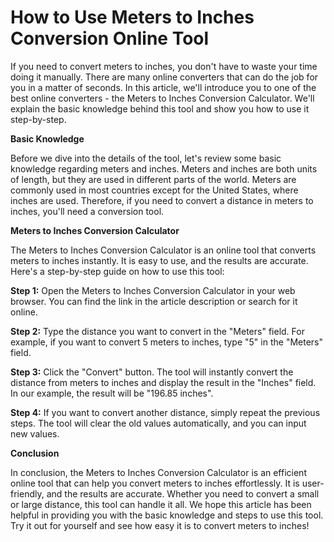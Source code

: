 How to Use Meters to Inches Conversion Online Tool
==================================================

If you need to convert meters to inches, you don't have to waste your time doing it manually. There are many online converters that can do the job for you in a matter of seconds. In this article, we'll introduce you to one of the best online converters - the Meters to Inches Conversion Calculator. We'll explain the basic knowledge behind this tool and show you how to use it step-by-step.

**Basic Knowledge**

Before we dive into the details of the tool, let's review some basic knowledge regarding meters and inches. Meters and inches are both units of length, but they are used in different parts of the world. Meters are commonly used in most countries except for the United States, where inches are used. Therefore, if you need to convert a distance in meters to inches, you'll need a conversion tool.

**Meters to Inches Conversion Calculator**

The Meters to Inches Conversion Calculator is an online tool that converts meters to inches instantly. It is easy to use, and the results are accurate. Here's a step-by-step guide on how to use this tool:

**Step 1:** Open the Meters to Inches Conversion Calculator in your web browser. You can find the link in the article description or search for it online.

**Step 2:** Type the distance you want to convert in the "Meters" field. For example, if you want to convert 5 meters to inches, type "5" in the "Meters" field.

**Step 3:** Click the "Convert" button. The tool will instantly convert the distance from meters to inches and display the result in the "Inches" field. In our example, the result will be "196.85 inches".

**Step 4:** If you want to convert another distance, simply repeat the previous steps. The tool will clear the old values automatically, and you can input new values.

**Conclusion**

In conclusion, the Meters to Inches Conversion Calculator is an efficient online tool that can help you convert meters to inches effortlessly. It is user-friendly, and the results are accurate. Whether you need to convert a small or large distance, this tool can handle it all. We hope this article has been helpful in providing you with the basic knowledge and steps to use this tool. Try it out for yourself and see how easy it is to convert meters to inches!